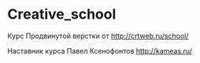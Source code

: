 # Creative_school

Курс Продвинутой верстки от http://crtweb.ru/school/

Наставник курса Павел Ксенофонтов http://kameas.ru/
